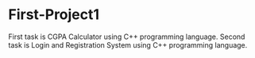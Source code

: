 # First-Project1
First task is CGPA Calculator using C++ programming language.
Second task is Login and Registration System using C++ programming language.

